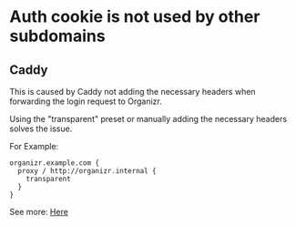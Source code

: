 # Auth cookie is not used by other subdomains

## Caddy

This is caused by Caddy not adding the necessary headers when forwarding the login request to Organizr.

Using the "transparent" preset or manually adding the necessary headers solves the issue.

For Example:

```text
organizr.example.com {
  proxy / http://organizr.internal {
    transparent
  }
}
```

See more: [Here](https://caddyserver.com/docs/proxy)

